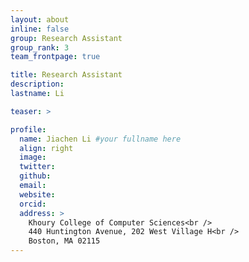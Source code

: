 ```yaml
---
layout: about
inline: false
group: Research Assistant
group_rank: 3
team_frontpage: true

title: Research Assistant
description:
lastname: Li

teaser: >

profile:
  name: Jiachen Li #your fullname here
  align: right
  image:
  twitter:
  github:
  email:
  website:
  orcid:
  address: >
    Khoury College of Computer Sciences<br />
    440 Huntington Avenue, 202 West Village H<br />
    Boston, MA 02115
---
```

